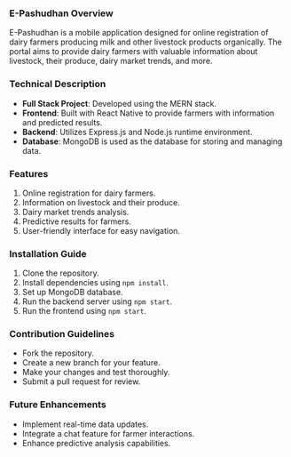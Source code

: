 ### E-Pashudhan Overview
E-Pashudhan is a mobile application designed for online registration of dairy farmers producing milk and other livestock products organically. The portal aims to provide dairy farmers with valuable information about livestock, their produce, dairy market trends, and more.

### Technical Description
- **Full Stack Project**: Developed using the MERN stack.
- **Frontend**: Built with React Native to provide farmers with information and predicted results.
- **Backend**: Utilizes Express.js and Node.js runtime environment.
- **Database**: MongoDB is used as the database for storing and managing data.

### Features
1. Online registration for dairy farmers.
2. Information on livestock and their produce.
3. Dairy market trends analysis.
4. Predictive results for farmers.
5. User-friendly interface for easy navigation.

### Installation Guide
1. Clone the repository.
2. Install dependencies using `npm install`.
3. Set up MongoDB database.
4. Run the backend server using `npm start`.
5. Run the frontend using `npm start`.

### Contribution Guidelines
- Fork the repository.
- Create a new branch for your feature.
- Make your changes and test thoroughly.
- Submit a pull request for review.

### Future Enhancements
- Implement real-time data updates.
- Integrate a chat feature for farmer interactions.
- Enhance predictive analysis capabilities.
